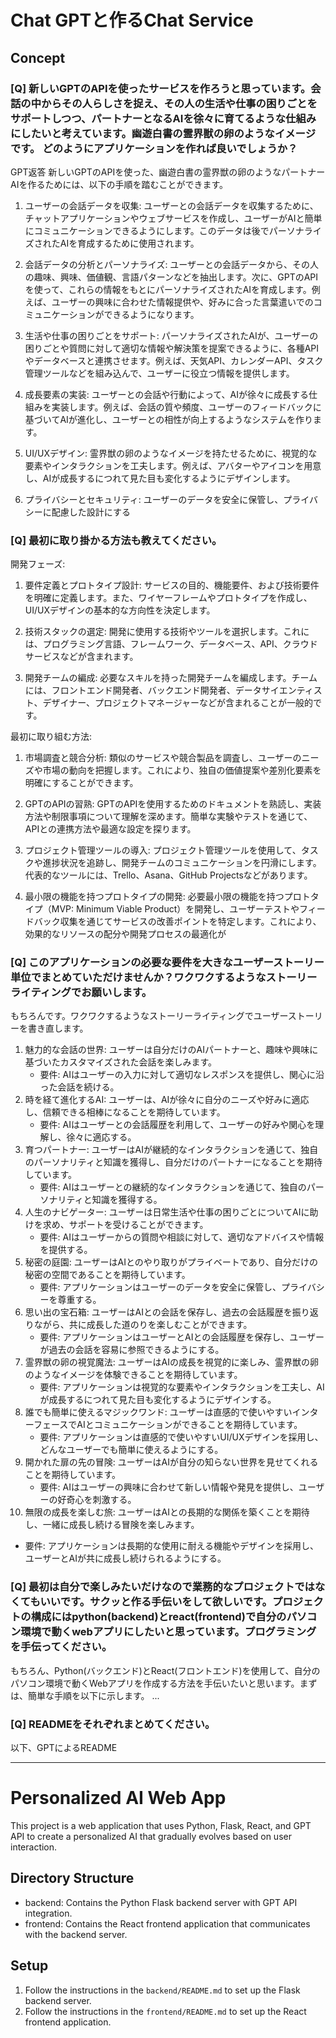 # Chat GPTと作るChat Service
## Concept
### [Q] 新しいGPTのAPIを使ったサービスを作ろうと思っています。会話の中からその人らしさを捉え、その人の生活や仕事の困りごとをサポートしつつ、パートナーとなるAIを徐々に育てるような仕組みにしたいと考えています。幽遊白書の霊界獣の卵のようなイメージです。 どのようにアプリケーションを作れば良いでしょうか？

GPT返答
新しいGPTのAPIを使った、幽遊白書の霊界獣の卵のようなパートナーAIを作るためには、以下の手順を踏むことができます。

1. ユーザーの会話データを収集:
ユーザーとの会話データを収集するために、チャットアプリケーションやウェブサービスを作成し、ユーザーがAIと簡単にコミュニケーションできるようにします。このデータは後でパーソナライズされたAIを育成するために使用されます。

2. 会話データの分析とパーソナライズ:
ユーザーとの会話データから、その人の趣味、興味、価値観、言語パターンなどを抽出します。次に、GPTのAPIを使って、これらの情報をもとにパーソナライズされたAIを育成します。例えば、ユーザーの興味に合わせた情報提供や、好みに合った言葉遣いでのコミュニケーションができるようになります。

3. 生活や仕事の困りごとをサポート:
パーソナライズされたAIが、ユーザーの困りごとや質問に対して適切な情報や解決策を提案できるように、各種APIやデータベースと連携させます。例えば、天気API、カレンダーAPI、タスク管理ツールなどを組み込んで、ユーザーに役立つ情報を提供します。

4. 成長要素の実装:
ユーザーとの会話や行動によって、AIが徐々に成長する仕組みを実装します。例えば、会話の質や頻度、ユーザーのフィードバックに基づいてAIが進化し、ユーザーとの相性が向上するようなシステムを作ります。

5. UI/UXデザイン:
霊界獣の卵のようなイメージを持たせるために、視覚的な要素やインタラクションを工夫します。例えば、アバターやアイコンを用意し、AIが成長するにつれて見た目も変化するようにデザインします。

6. プライバシーとセキュリティ:
ユーザーのデータを安全に保管し、プライバシーに配慮した設計にする

### [Q] 最初に取り掛かる方法も教えてください。


開発フェーズ:

1. 要件定義とプロトタイプ設計:
サービスの目的、機能要件、および技術要件を明確に定義します。また、ワイヤーフレームやプロトタイプを作成し、UI/UXデザインの基本的な方向性を決定します。

2. 技術スタックの選定:
開発に使用する技術やツールを選択します。これには、プログラミング言語、フレームワーク、データベース、API、クラウドサービスなどが含まれます。

3. 開発チームの編成:
必要なスキルを持った開発チームを編成します。チームには、フロントエンド開発者、バックエンド開発者、データサイエンティスト、デザイナー、プロジェクトマネージャーなどが含まれることが一般的です。

最初に取り組む方法:

1. 市場調査と競合分析:
類似のサービスや競合製品を調査し、ユーザーのニーズや市場の動向を把握します。これにより、独自の価値提案や差別化要素を明確にすることができます。

2. GPTのAPIの習熟:
GPTのAPIを使用するためのドキュメントを熟読し、実装方法や制限事項について理解を深めます。簡単な実験やテストを通じて、APIとの連携方法や最適な設定を探ります。

3. プロジェクト管理ツールの導入:
プロジェクト管理ツールを使用して、タスクや進捗状況を追跡し、開発チームのコミュニケーションを円滑にします。代表的なツールには、Trello、Asana、GitHub Projectsなどがあります。

4. 最小限の機能を持つプロトタイプの開発:
必要最小限の機能を持つプロトタイプ（MVP: Minimum Viable Product）を開発し、ユーザーテストやフィードバック収集を通じてサービスの改善ポイントを特定します。これにより、効果的なリソースの配分や開発プロセスの最適化が

### [Q] このアプリケーションの必要な要件を大きなユーザーストーリー単位でまとめていただけませんか？ワクワクするようなストーリーライティングでお願いします。
もちろんです。ワクワクするようなストーリーライティングでユーザーストーリーを書き直します。

1. 魅力的な会話の世界: ユーザーは自分だけのAIパートナーと、趣味や興味に基づいたカスタマイズされた会話を楽しみます。
   - 要件: AIはユーザーの入力に対して適切なレスポンスを提供し、関心に沿った会話を続ける。
2. 時を経て進化するAI: ユーザーは、AIが徐々に自分のニーズや好みに適応し、信頼できる相棒になることを期待しています。
   - 要件: AIはユーザーとの会話履歴を利用して、ユーザーの好みや関心を理解し、徐々に適応する。
3. 育つパートナー: ユーザーはAIが継続的なインタラクションを通じて、独自のパーソナリティと知識を獲得し、自分だけのパートナーになることを期待しています。
   - 要件: AIはユーザーとの継続的なインタラクションを通じて、独自のパーソナリティと知識を獲得する。
4. 人生のナビゲーター: ユーザーは日常生活や仕事の困りごとについてAIに助けを求め、サポートを受けることができます。
   - 要件: AIはユーザーからの質問や相談に対して、適切なアドバイスや情報を提供する。
5. 秘密の庭園: ユーザーはAIとのやり取りがプライベートであり、自分だけの秘密の空間であることを期待しています。
   - 要件: アプリケーションはユーザーのデータを安全に保管し、プライバシーを尊重する。
6. 思い出の宝石箱: ユーザーはAIとの会話を保存し、過去の会話履歴を振り返りながら、共に成長した道のりを楽しむことができます。
   - 要件: アプリケーションはユーザーとAIとの会話履歴を保存し、ユーザーが過去の会話を容易に参照できるようにする。
7. 霊界獣の卵の視覚魔法: ユーザーはAIの成長を視覚的に楽しみ、霊界獣の卵のようなイメージを体験できることを期待しています。
   - 要件: アプリケーションは視覚的な要素やインタラクションを工夫し、AIが成長するにつれて見た目も変化するようにデザインする。
8. 誰でも簡単に使えるマジックワンド: ユーザーは直感的で使いやすいインターフェースでAIとコミュニケーションができることを期待しています。
   - 要件: アプリケーションは直感的で使いやすいUI/UXデザインを採用し、どんなユーザーでも簡単に使えるようにする。
9. 開かれた扉の先の冒険: ユーザーはAIが自分の知らない世界を見せてくれることを期待しています。
   - 要件: AIはユーザーの興味に合わせて新しい情報や発見を提供し、ユーザーの好奇心を刺激する。
10. 無限の成長を楽しむ旅: ユーザーはAIとの長期的な関係を築くことを期待し、一緒に成長し続ける冒険を楽しみます。
   - 要件: アプリケーションは長期的な使用に耐える機能やデザインを採用し、ユーザーとAIが共に成長し続けられるようにする。

### [Q] 最初は自分で楽しみたいだけなので業務的なプロジェクトではなくてもいいです。サクッと作る手伝いをして欲しいです。プロジェクトの構成にはpython(backend)とreact(frontend)で自分のパソコン環境で動くwebアプリにしたいと思っています。プログラミングを手伝ってください。

もちろん、Python(バックエンド)とReact(フロントエンド)を使用して、自分のパソコン環境で動くWebアプリを作成する方法を手伝いたいと思います。まずは、簡単な手順を以下に示します。
...

### [Q] READMEをそれぞれまとめてください。

以下、GPTによるREADME

---

# Personalized AI Web App

This project is a web application that uses Python, Flask, React, and GPT API to create a personalized AI that gradually evolves based on user interaction.

## Directory Structure

- backend: Contains the Python Flask backend server with GPT API integration.
- frontend: Contains the React frontend application that communicates with the backend server.

## Setup

1. Follow the instructions in the `backend/README.md` to set up the Flask backend server.
2. Follow the instructions in the `frontend/README.md` to set up the React frontend application.
